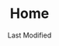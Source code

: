 ---
layout: layouts/home.html
title: Home
description: Additional description that can be left blank.
date: Last Modified
permalink: /
theme: 1

hero_card:
  date: "November 30, 2023"
  title: "New projects chosen for FY23"
  subtitle: "10x selected a new set of high-impact ideas for its next round of Phase 1 funding."
  button_text: "Read more"
  button_link: "https://www.google.com/"

header_columns:
  title: 10x is the federal government’s very own venture studio.
  lists:
    - title: "Big ideas"
      text: "All of our projects come from public servants who submit ideas to see if they can move the needle forward to solve a real problem."
    - title: "Small investments"
      text: "We use an incremental funding approach to minimize the amount of funding we put behind unfeasible projects, so we can focus investments on the most promising ideas."
    - title: "Scalable innovation"
      text: "We demand that our projects demonstrate feasibility and opportunity for impact at every stage of the process. If they don't, we wind them down."

section_1_static_content:
  title: "We’re re-imagining government technology services through your ideas."
  text: "As a public servant, you're uniquely positioned to imagine better ways to serve the public. If you’ve ever thought, 'There's got to be a better way to do that,' we want your ideas."
  button_text: "How to pitch your idea"
  button_link: "/link/to/page"
  subtitle: "Meet our top investment portfolios."
  link_text: "See all of our investment portfolios"
  link_url: "/projects/"

section_1_cards:
  - subtitle: "Benefits Eligibility AND DELIVERY"
    title: "Could it be easier for eligible people to find and receive public benefits?"
    button_text: "Read more"
    button_link: "/link/to/page"
  - subtitle: "Access to data and information"
    title: "How do we make government data more reliable and accurate?"
    button_text: "Read more"
    button_link: "/link/to/page"
  - subtitle: "Science, medicine, and climate"
    title: "How can the federal government lead the way in science and technology research?"
    button_text: "Read more"
    button_link: "/link/to/page"
  - subtitle: "Efficient public service"
    title: "What tools do federal employees need to be efficient and effective at their work?"
    button_text: "Read more"
    button_link: "/link/to/page"

section_2_static_content:
  title: "206 investments and counting."
  button_text: "Discover the 10x impact"
  button_link: "/reports/"

section_3_content:
  title: "Take a look at some of our best investments so far."
  cards:
  - subtitle: "Benefits Eligibility & Delivery"
    title: "BEARS, the benefit eligibility estimator"
    text: Information on government benefits and services is typical ly agency-centered, rather than human-centered. This investment demonstrates how to build a benefit eligibility estimator that’s easy to understand when facing life’s toughest challenges.
    button_text: "See BEARS in action"
    button_link: "/projects/benefits-eligibility-resource/"
  - subtitle: "Optimizing Digital Experiences"
    title: "The U.S. Web Design System"
    text: In 2015, the team that later became 10x partnered with 18F and the U.S. Digital Service to release the alpha version of the U.S. Federal Web Design Standards. Following additional investment, the standards became a modular suite of components for all federal websites and were renamed the U.S. Web Design System.
    button_text: "Check out the USWDS"
    button_link: "/link/to/page"

section_4_static_content:
  title: "Turning <span class=\"purple\">good-for-government</span> ideas into <span class=\"purple\">good-for-people</span> solutions."
  button_text: "Ready to share yours?"
  button_link: "https://feedback.gsa.gov/jfe/form/SV_1Im8dTPnjnV3HpP"

section_5_static_content:
  title: "We’re in good company."
  text: "10x is proud to share the agencies and offices we’ve partnered with recently."

section_5_bullet_list:
- Department of Justice
- Institute of Museum and Library Sciences
- Federal Emergency Management Agency
- Department of Homeland Security
- Department of Commerce
- Whitehouse Office of Management and Budget
- Department of Health and Human Services
- Small Business Administration
- National Archives and Records Administration
- Department of the Treasury

return_to_top: |-
  Return to top.

submit_idea_cta_before: |-
  Got an idea to submit? 10x accepts ideas on a rolling basis and federal employees can submit them right here.

submit_idea_cta_after: |-
  _\*We don’t yet know when we’ll be evaluating our next batch of ideas for funding. We’ll update you once we know._

ghostwriter_endings:
  -  "delivers services?"
  -  "processes data?"
  -  "ensures equality?"
  -  "engages with the public?"
  -  "uses technology?"

---